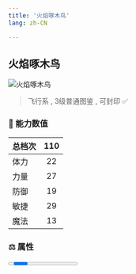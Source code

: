 ```yaml
---
title: '火焰啄木鸟'
lang: zh-CN

---
```



## 火焰啄木鸟

![火焰啄木鸟](https://user-images.githubusercontent.com/78347270/115859791-9d278180-a46b-11eb-8fb2-55fb12582a8f.gif) 

> 飞行系 , 3级普通图鉴<Card /> , 可封印 ✅ 


### 💪 能力数值

| 总档次       | 110            |
| :----------- |:-------------:|
| 体力      | 22   <Stars :number="2" />  |
| 力量      | 27   <Stars :number="2.5" />  |
| 防御      | 19  <Stars :number="2" />  | 
| 敏捷      | 29  <Stars :number="3" />  | 
| 魔法      | 13  <Stars :number="1.5" />   | 


### ⚖️ 属性


<Progress earth :number="0" />

<Progress water :number="2" />

<Progress fire :number="8" />

<Progress wind :number="0" />

### ✨ 技能栏 <Strong>8个</Strong>

- 攻击
- 防御

### 👶 1级出现点

- 无




